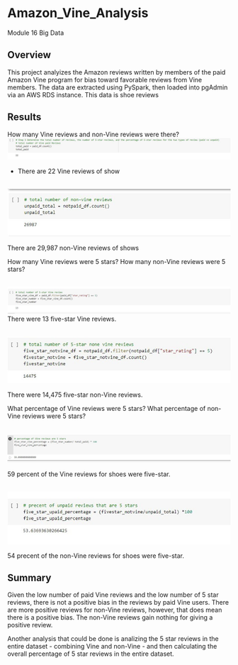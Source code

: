 # Amazon_Vine_Analysis
Module 16 Big Data

## Overview
This project analyizes the Amazon reviews written by members of the paid Amazon Vine program for bias toward favorable reviews from Vine members. The data are extracted using PySpark, then loaded into pgAdmin via an AWS RDS instance. This data is shoe reviews

## Results
How many Vine reviews and non-Vine reviews were there?
&nbsp;&nbsp;&nbsp;&nbsp;![alt text](https://github.com/sarifrey/Amazon_Vine_Analysis/blob/main/resources/paid_5star.jpg)

* There are 22 Vine reviews of show

&nbsp;&nbsp;&nbsp;&nbsp;![alt text](https://github.com/sarifrey/Amazon_Vine_Analysis/blob/main/resources/upaid_5star.jpg)

There are 29,987 non-Vine reviews of shows

How many Vine reviews were 5 stars? How many non-Vine reviews were 5 stars?

&nbsp;&nbsp;&nbsp;&nbsp;![alt text](https://github.com/sarifrey/Amazon_Vine_Analysis/blob/main/resources/paid_5star_reviews.jpg)
There were 13 five-star Vine reviews.

&nbsp;&nbsp;&nbsp;&nbsp;![alt text](https://github.com/sarifrey/Amazon_Vine_Analysis/blob/main/resources/upaid_total_5star.jpg)

There were 14,475 five-star non-Vine reviews.

What percentage of Vine reviews were 5 stars? What percentage of non-Vine reviews were 5 stars?

&nbsp;&nbsp;&nbsp;&nbsp;![alt text](https://github.com/sarifrey/Amazon_Vine_Analysis/blob/main/resources/paid_5star_percentage.jpg)

59 percent of the Vine reviews for shoes were five-star.

&nbsp;&nbsp;&nbsp;&nbsp;![alt text](https://github.com/sarifrey/Amazon_Vine_Analysis/blob/main/resources/upaid_percentage.jpg)

54 precent of the non-Vine reviews for shoes were five-star.

## Summary

Given the low number of paid Vine reviews and the low number of 5 star reviews, there is not a positive bias in the reviews by paid Vine users. There are more positive reviews for non-Vine reviews, however, that does mean there is a positive bias. The non-Vine reviews gain nothing for giving a positive review. 

Another analysis that could be done is analizing the 5 star reviews in the entire dataset - combining Vine and non-Vine - and then calculating the overall percentage of 5 star reviews in the entire dataset. 
